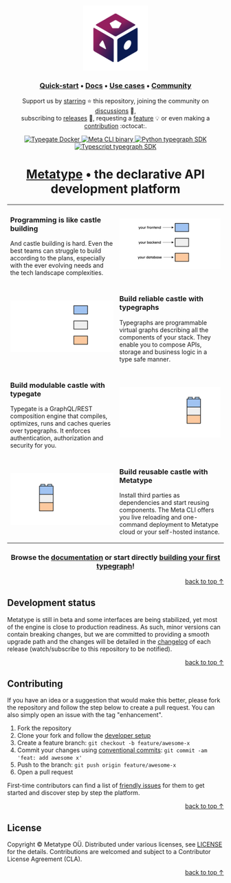 <a name="top"></a>

<p align="center">
    <a href="https://metatype.dev?utm_source=github&utm_medium=readme&utm_campaign=metatype"><img src="website/static/images/logo-bg.svg" alt="Metatype" width="150px" /></a>
</p>

<p>
    <h3 align="center">
        <a href="https://metatype.dev/docs/tutorials/quick-start?utm_source=github&utm_medium=readme&utm_campaign=metatype">Quick-start</a> • <a href="https://metatype.dev/docs?utm_source=github&utm_medium=readme&utm_campaign=metatype">Docs</a> • <a href="https://metatype.dev/use-cases/automatic-crud-validation?utm_source=github&utm_medium=readme&utm_campaign=metatype">Use cases</a> • <a href="https://github.com/metatypedev/metatype/discussions">Community</a>
    </h3>
</p>

<p align="center">
Support us by <a href="https://github.com/metatypedev/metatype/stargazers">starring</a> ⭐ this repository, joining the community on
<a href="https://github.com/metatypedev/metatype/discussions">discussions</a> 💬,<br />subscribing to
<a href="https://github.com/metatypedev/metatype/releases">releases</a> 🔔, requesting a
<a href="https://github.com/metatypedev/metatype/issues">feature</a> 💡 or even making a
<a href="https://github.com/metatypedev/metatype/pulls">contribution</a> :octocat:.
</p>

<p align="center">
    <a href="https://github.com/metatypedev/metatype/pkgs/container/typegate" target="_blank">
        <img src="https://ghcr-badge.deta.dev/metatypedev/typegate/latest_tag?trim=major&label=typegate" alt="Typegate Docker" />
    </a>
    <a href="https://github.com/metatypedev/metatype/releases" target="_blank">
        <img src="https://img.shields.io/github/v/release/metatypedev/metatype?include_prereleases&label=meta-cli" alt="Meta CLI binary" />
    </a>
    <a href="https://pypi.org/project/typegraph/" target="_blank">
        <img src="https://img.shields.io/pypi/v/typegraph?label=typegraph&logo=pypi" alt="Python typegraph SDK" />
    </a>
    <a href="https://www.npmjs.com/package/@typegraph/sdk" target="_blank">
        <img src="https://img.shields.io/npm/v/@typegraph/sdk?label=@typegraph/sdk&logo=npm" alt="Typescript typegraph SDK" />
    </a>
</p>

<h1 align="center"><a href="https://metatype.dev/?utm_source=github&utm_medium=readme&utm_campaign=metatype">Metatype</a> • the declarative API development platform</h1>

<table>
    <tr>
        <td>
            <h3>Programming is like castle building</h3>
            <p>And castle building is hard. Even the best teams can struggle to build according to the plans, especially with the ever evolving needs and the tech landscape complexities.</p>
        </td>
        <td>
            <img src="website/static/images/castles/building.png" alt="Castle building" />
        </td>
    </tr>
    <tr>
        <td>
            <img src="website/static/images/castles/stable.png" alt="Stable castle" />
        </td>
        <td>
            <h3>Build reliable castle with typegraphs</h3>
            <p>Typegraphs are programmable virtual graphs describing all the components of your stack. They enable you to compose APIs, storage and business logic in a type safe manner.</p>
        </td>
    </tr>
    <tr>
        <td>
            <h3>Build modulable castle with typegate</h3>
            <p>Typegate is a GraphQL/REST composition engine that compiles, optimizes, runs and caches queries over typegraphs. It enforces authentication, authorization and security for you.</p>
        </td>
        <td>
            <img src="website/static/images/castles/modulable.png" alt="Modulable castle" />
        </td>
    </tr>
    <tr>
        <td>
            <img src="website/static/images/castles/reusable.png" alt="Reusable castle" />
        </td>
        <td>
            <h3>Build reusable castle with Metatype</h3>
            <p>Install third parties as dependencies and start reusing components. The Meta CLI offers you live reloading and one-command deployment to Metatype cloud or your self-hosted instance.</p>
        </td>
    </tr>
</table>

<p>
    <h3 align="center">
Browse the
<a href="https://metatype.dev/docs?utm_source=github&utm_medium=readme&utm_campaign=metatype">documentation</a>
or start directly
<a href="https://metatype.dev/docs/tutorials/quick-start?utm_source=github&utm_medium=readme&utm_campaign=metatype">building your first typegraph</a>!
    </h3>
</p>

<p align="right"><a href="#top">back to top ↑</a></p>

## Development status

Metatype is still in beta and some interfaces are being stabilized, yet most of the engine is close to production readiness. As such, minor versions can contain breaking changes, but we are committed to providing a smooth upgrade path and the changes will be detailed in the [changelog](https://github.com/metatypedev/metatype/releases) of each release (watch/subscribe to this repository to be notified).

<p align="right"><a href="#top">back to top ↑</a></p>

## Contributing

If you have an idea or a suggestion that would make this better, please fork the repository and follow the step below to create a pull request. You can also simply open an issue with the tag "enhancement".

1. Fork the repository
2. Clone your fork and follow the [developer setup](https://metatype.dev/docs/guides/contributing)
3. Create a feature branch: `git checkout -b feature/awesome-x`
4. Commit your changes using [conventional commits](https://www.conventionalcommits.org): `git commit -am 'feat: add awesome x'`
5. Push to the branch: `git push origin feature/awesome-x`
6. Open a pull request

First-time contributors can find a list of [friendly issues](https://github.com/metatypedev/metatype/issues?q=is%3Aissue+is%3Aopen+label%3A%22good+first+issue%22) for them to get started and discover step by step the platform.

<p align="right"><a href="#top">back to top ↑</a></p>

## License

Copyright © Metatype OÜ. Distributed under various licenses, see [LICENSE](./LICENSE.md) for the details. Contributions are welcomed and subject to a Contributor License Agreement (CLA).

<p align="right"><a href="#top">back to top ↑</a></p>

